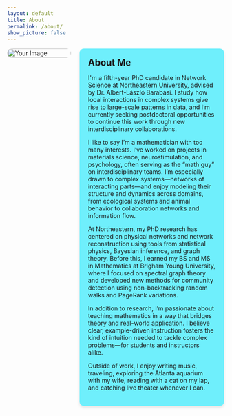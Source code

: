 ```yaml
---
layout: default
title: About
permalink: /about/
show_picture: false
---
```


<div style="display: flex; gap: 20px; align-items: flex-start;">

  <!-- Left Block: Picture and Icons -->
  <div style="flex: 1; max-width: 500px;">
    <img src="/assets/images/about.png" alt="Your Image" style="width: 100%; border-radius: 10px; margin-bottom: 10px;">
  </div>

  <!-- Right Block: Text Content -->
  <div style="flex: 2; background-color: rgb(111, 239, 252); padding: 20px; border-radius: 10px; box-shadow: 0 4px 6px rgba(0, 0, 0, 0.1);">
    <h2 style="margin: 0px 0;">About Me</h2>
    <p> I'm a fifth-year PhD candidate in Network Science at Northeastern University, advised by Dr. Albert-László Barabási. I study how local interactions in complex systems give rise to large-scale patterns in data, and I’m currently seeking postdoctoral opportunities to continue this work through new interdisciplinary collaborations. </p> 
    <p> I like to say I’m a mathematician with too many interests. I’ve worked on projects in materials science, neurostimulation, and psychology, often serving as the “math guy” on interdisciplinary teams. I’m especially drawn to complex systems—networks of interacting parts—and enjoy modeling their structure and dynamics across domains, from ecological systems and animal behavior to collaboration networks and information flow. </p> 
    <p>
    At Northeastern, my PhD research has centered on physical networks and network reconstruction using tools from statistical physics, Bayesian inference, and graph theory. 
    Before this, I earned my BS and MS in Mathematics at Brigham Young University, where I focused on spectral graph theory and developed new methods for community detection using non-backtracking random walks and PageRank variations. </p> 
    <p>
    In addition to research, I’m passionate about teaching mathematics in a way that bridges theory and real-world application. I believe clear, example-driven instruction fosters the kind of intuition needed to tackle complex problems—for students and instructors alike. 
    </p>
    <p> Outside of work, I enjoy writing music, traveling, exploring the Atlanta aquarium with my wife, reading with a cat on my lap, and catching live theater whenever I can. </p>
  </div>

</div>